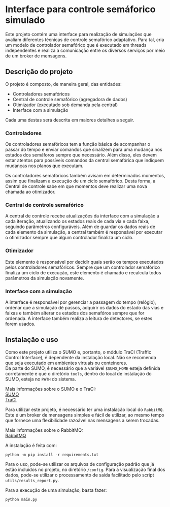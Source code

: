 # Interface para controle semáforico simulado

Este projeto contém uma interface para realização de simulações que avaliam diferentes técnicas de controle semafórico adaptativo. Para tal, cria um modelo de controlador semafórico que é executado em threads independentes e realiza a comunicação entre os diversos serviços por meio de um broker de mensagens.

## Descrição do projeto

O projeto é composto, de maneira geral, das entidades:
- Controladores semafóricos
- Central de controle semafórico (agregadora de dados)
- Otimizador (executado sob demanda pela central)
- Interface com a simulação

Cada uma destas será descrita em maiores detalhes a seguir. 

### Controladores

Os controladores semafóricos tem a função básica de acompanhar o passar do tempo e enviar comandos que sinalizem para uma mudança nos estados dos semáforos sempre que necessário. Além disso, eles devem estar atentos para possíveis comandos da central semafórica que indiquem mudanças nos planos que executam.

Os controladores semafóricos também avisam em determinados momentos, assim que finalizam a execução de um ciclo semafórico. Desta forma, a Central de controle sabe em que momentos deve realizar uma nova chamada ao otimizador.

### Central de controle semafórico

A central de controle recebe atualizações da interface com a simulação a cada iteração, atualizando os estados reais de cada via e cada faixa, seguindo parâmetros configuráveis. Além de guardar os dados reais de cada elemento da simulação, a central também é responsável por executar o otimizador sempre que algum controlador finaliza um ciclo.

### Otimizador

Este elemento é responsável por decidir quais serão os tempos executados pelos controladores semafóricos. Sempre que um controlador semafórico finaliza um ciclo de execução, este elemento é chamado e recalcula todos parâmetros da simulação novamente.

### Interface com a simulação

A interface é responsável por gerenciar a passagem do tempo (relógio), ordenar que a simulação dê passos, adquirir os dados do estado das vias e faixas e também alterar os estados dos semafóros sempre que for ordenada. A interface também realiza a leitura de detectores, se estes forem usados.  

## Instalação e uso

Como este projeto utiliza o SUMO e, portanto, o módulo TraCI (Traffic Control Interface), é dependente da instalação local. Não se recomenda que seja executado em ambientes virtuais ou conteineres.  
Da parte do SUMO, é necessário que a variável `$SUMO_HOME` esteja definida corretamente e que o diretório `tools`, dentro do local de instalação do SUMO, esteja no `PATH` do sistema.  

Mais informações sobre o SUMO e o TraCI:  
[SUMO](https://sumo.dlr.de/docs/index.html)  
[TraCI](https://sumo.dlr.de/daily/pydoc/traci.html)  

Para utilizar este projeto, é necessário ter uma instalação local do `RabbitMQ`. Este é um broker de mensagens simples e fácil de utilizar, ao mesmo tempo que fornece uma flexibilidade razoável nas mensagens a serem trocadas.  

Mais informações sobre o RabbitMQ:  
[RabbitMQ](https://www.rabbitmq.com/)  

A instalação é feita com:  
```
python -m pip install -r requirements.txt
```

Para o uso, pode-se utilizar os arquivos de configuração padrão que já estão incluídos no projeto, no diretório `/config`. Para a visualização final dos dados, pode-se utilizar o processamento de saída facilitado pelo script `utils/results_report.py`.

Para a execução de uma simulação, basta fazer:
```
python main.py
```
